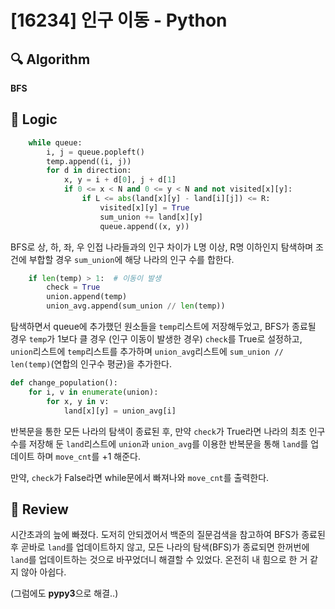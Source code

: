 # [16234] 인구 이동 - Python

## :mag: Algorithm

**BFS**


## :round_pushpin: Logic
```python
    while queue:
        i, j = queue.popleft()
        temp.append((i, j))
        for d in direction:
            x, y = i + d[0], j + d[1]
            if 0 <= x < N and 0 <= y < N and not visited[x][y]:
                if L <= abs(land[x][y] - land[i][j]) <= R:
                    visited[x][y] = True
                    sum_union += land[x][y]
                    queue.append((x, y))
```
BFS로 상, 하, 좌, 우 인접 나라들과의 인구 차이가 L명 이상, R명 이하인지 탐색하며 조건에 부합할 경우
```sum_union```에 해당 나라의 인구 수를 합한다.

```python
    if len(temp) > 1:  # 이동이 발생
        check = True
        union.append(temp)
        union_avg.append(sum_union // len(temp))
```
탐색하면서 queue에 추가했던 원소들을 ```temp```리스트에 저장해두었고, BFS가 종료될 경우 ```temp```가 
1보다 클 경우 (인구 이동이 발생한 경우) ```check```를 True로 설정하고, ```union```리스트에 ```temp```리스트를 추가하며 ```union_avg```리스트에
```sum_union // len(temp)```(연합의 인구수 평균)을 추가한다. 

```python
def change_population():
    for i, v in enumerate(union):
        for x, y in v:
            land[x][y] = union_avg[i]
```
반복문을 통한 모든 나라의 탐색이 종료된 후, 만약 ```check```가 True라면 나라의 최초 인구수를 저장해 둔
```land```리스트에 ```union```과 ```union_avg```를 이용한 반복문을 통해 ```land```를 업데이트 하며 ```move_cnt```를 +1 해준다.

만약, ```check```가 False라면 while문에서 빠져나와 ```move_cnt```를 출력한다.


## :memo: Review

시간초과의 늪에 빠졌다. 도저히 안되겠어서 백준의 질문검색을 참고하여 BFS가 종료된 후 곧바로 ```land```를 
업데이트하지 않고, 모든 나라의 탐색(BFS)가 종료되면 한꺼번에 ```land```를 업데이트하는 것으로
바꾸었더니 해결할 수 있었다. 온전히 내 힘으로 한 거 같지 않아 아쉽다.

(그럼에도 **pypy3**으로 해결..)
